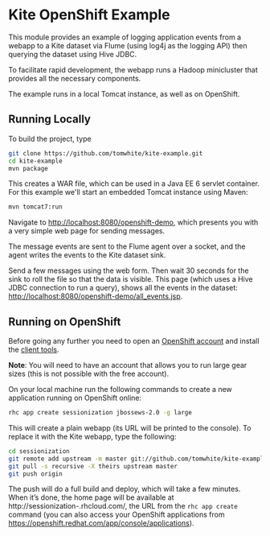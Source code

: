 # Kite OpenShift Example

This module provides an example of logging application events from a webapp to a Kite 
dataset via Flume (using log4j as the logging API) then querying the dataset using Hive 
JDBC.

To facilitate rapid development, the webapp runs a Hadoop minicluster that provides all
the necessary components.

The example runs in a local Tomcat instance, as well as on OpenShift.

## Running Locally

To build the project, type

```bash
git clone https://github.com/tomwhite/kite-example.git
cd kite-example
mvn package
```

This creates a WAR file, which can be used in a Java EE 6 servlet container. For
this example we'll start an embedded Tomcat instance using Maven:

```bash
mvn tomcat7:run
```

Navigate to [http://localhost:8080/openshift-demo](http://localhost:8080/openshift-demo),
which presents you with a very simple web page for sending messages.

The message events are sent to the Flume agent
over a socket, and the agent writes the events to the Kite dataset sink.

Send a few messages using the web form. Then wait 30 seconds for the sink to roll the 
file so that the data is visible. This page (which uses a Hive JDBC connection to run a
 query), shows all the events in the dataset:
[http://localhost:8080/openshift-demo/all_events.jsp](http://localhost:8080/openshift-demo/all_events.jsp).

## Running on OpenShift

Before going any further you need to open an [OpenShift account](https://www.openshift.com/)
and install the [client tools](https://developers.openshift.com/en/getting-started-client-tools.html).

**Note**: You will need to have an account that allows you to run large gear sizes (this
is not possible with the free account).

On your local machine run the following commands to create a new application running on
OpenShift online:

```bash
rhc app create sessionization jbossews-2.0 -g large
```

This will create a plain webapp (its URL will be printed to the console).
To replace it with the Kite webapp, type the following:

```bash
cd sessionization
git remote add upstream -m master git://github.com/tomwhite/kite-example.git
git pull -s recursive -X theirs upstream master
git push origin
```

The push will do a full build and deploy, which will take a few minutes. When it’s done,
the home page will be available at http://sessionization-<your-domain>.rhcloud.com/,
the URL from the `rhc app create` command (you can also access your OpenShift applications
from https://openshift.redhat.com/app/console/applications).